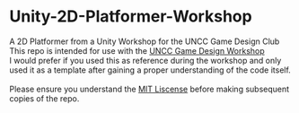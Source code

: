 # Unity-2D-Platformer-Workshop
A 2D Platformer from a Unity Workshop for the UNCC Game Design Club <br />
This repo is intended for use with the [UNCC Game Design Workshop](https://docs.google.com/presentation/d/1dBMYh3pcgGIJ3jWSKoY18lTeLbvhqx37xJ-4TU_uXjE/edit?usp=sharing) <br />
I would prefer if you used this as reference during the workshop and only used it as a template after gaining a proper understanding of the code itself. <br />
<br />
Please ensure you understand the [MIT Liscense](https://www.mit.edu/~amini/LICENSE.md) before making subsequent copies of the repo.
